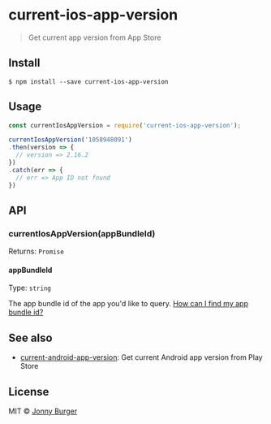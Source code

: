# current-ios-app-version

> Get current app version from App Store


## Install

```
$ npm install --save current-ios-app-version
```


## Usage

```js
const currentIosAppVersion = require('current-ios-app-version');

currentIosAppVersion('1058948091')
.then(version => {
  // version => 2.16.2
})
.catch(err => {
  // err => App ID not found
})
```


## API

### currentIosAppVersion(appBundleId)
Returns: `Promise`

#### appBundleId

Type: `string`

The app bundle id of the app you'd like to query. [How can I find my app bundle id?](https://pspdfkit.com/guides/ios/current/faq/finding-the-app-bundle-id/)

## See also

- [current-android-app-version](https://github.com/JonnyBurger/current-android-app-version): Get current Android app version from Play Store


## License

MIT © [Jonny Burger](http://jonny.io)
